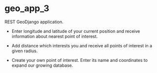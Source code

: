# geo_app_3

REST GeoDjango application.

- Enter longitude and latitude of your current position and receive information about nearest point of interest.
- Add distance which interests you and receive all points of interest in a given radius.

- Create your own point of interest. Enter its name and coordinates to expand our growing database.  